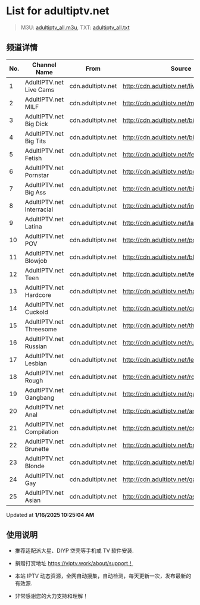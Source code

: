 # List for **adultiptv.net**

> M3U: [adultiptv_all.m3u](./adultiptv_all.m3u ), TXT: [adultiptv_all.txt](./txt/adultiptv_all.txt )

## 频道详情

| No. | Channel Name | From | Source |
| --- | ------------ | ---- | ------ |
| 1 | AdultIPTV.net Live Cams | cdn.adultiptv.net | <http://cdn.adultiptv.net/livecams.m3u8> |
| 2 | AdultIPTV.net MILF | cdn.adultiptv.net | <http://cdn.adultiptv.net/milf.m3u8> |
| 3 | AdultIPTV.net Big Dick | cdn.adultiptv.net | <http://cdn.adultiptv.net/bigdick.m3u8> |
| 4 | AdultIPTV.net Big Tits | cdn.adultiptv.net | <http://cdn.adultiptv.net/bigtits.m3u8> |
| 5 | AdultIPTV.net Fetish | cdn.adultiptv.net | <http://cdn.adultiptv.net/fetish.m3u8> |
| 6 | AdultIPTV.net Pornstar | cdn.adultiptv.net | <http://cdn.adultiptv.net/pornstar.m3u8> |
| 7 | AdultIPTV.net Big Ass | cdn.adultiptv.net | <http://cdn.adultiptv.net/bigass.m3u8> |
| 8 | AdultIPTV.net Interracial | cdn.adultiptv.net | <http://cdn.adultiptv.net/interracial.m3u8> |
| 9 | AdultIPTV.net Latina | cdn.adultiptv.net | <http://cdn.adultiptv.net/latina.m3u8> |
| 10 | AdultIPTV.net POV | cdn.adultiptv.net | <http://cdn.adultiptv.net/pov.m3u8> |
| 11 | AdultIPTV.net Blowjob | cdn.adultiptv.net | <http://cdn.adultiptv.net/blowjob.m3u8> |
| 12 | AdultIPTV.net Teen | cdn.adultiptv.net | <http://cdn.adultiptv.net/teen.m3u8> |
| 13 | AdultIPTV.net Hardcore | cdn.adultiptv.net | <http://cdn.adultiptv.net/hardcore.m3u8> |
| 14 | AdultIPTV.net Cuckold | cdn.adultiptv.net | <http://cdn.adultiptv.net/cuckold.m3u8> |
| 15 | AdultIPTV.net Threesome | cdn.adultiptv.net | <http://cdn.adultiptv.net/threesome.m3u8> |
| 16 | AdultIPTV.net Russian | cdn.adultiptv.net | <http://cdn.adultiptv.net/russian.m3u8> |
| 17 | AdultIPTV.net Lesbian | cdn.adultiptv.net | <http://cdn.adultiptv.net/lesbian.m3u8> |
| 18 | AdultIPTV.net Rough | cdn.adultiptv.net | <http://cdn.adultiptv.net/rough.m3u8> |
| 19 | AdultIPTV.net Gangbang | cdn.adultiptv.net | <http://cdn.adultiptv.net/gangbang.m3u8> |
| 20 | AdultIPTV.net Anal | cdn.adultiptv.net | <http://cdn.adultiptv.net/anal.m3u8> |
| 21 | AdultIPTV.net Compilation | cdn.adultiptv.net | <http://cdn.adultiptv.net/compilation.m3u8> |
| 22 | AdultIPTV.net Brunette | cdn.adultiptv.net | <http://cdn.adultiptv.net/brunette.m3u8> |
| 23 | AdultIPTV.net Blonde | cdn.adultiptv.net | <http://cdn.adultiptv.net/blonde.m3u8> |
| 24 | AdultIPTV.net Gay | cdn.adultiptv.net | <http://cdn.adultiptv.net/gay.m3u8> |
| 25 | AdultIPTV.net Asian | cdn.adultiptv.net | <http://cdn.adultiptv.net/asian.m3u8> |

Updated at **1/16/2025 10:25:04 AM**

## 使用说明

- 推荐适配派大星、DIYP 空壳等手机或 TV 软件安装.

- 捐赠打赏地址 <https://viptv.work/about/support！>

- 本站 IPTV 动态资源，全网自动搜集，自动检测，每天更新一次，发布最新的有效源.

- 非常感谢您的大力支持和理解！
